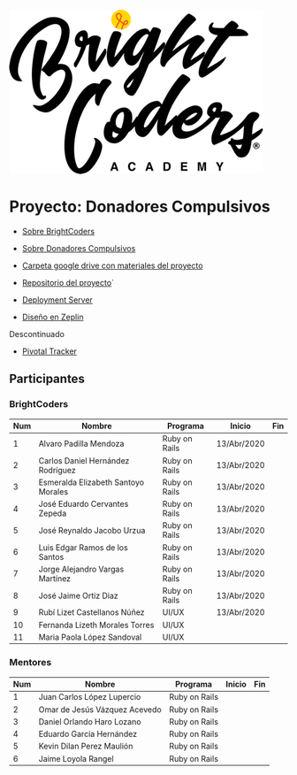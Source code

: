 ![BrightCoders Logo](../../imgs/logo-bc.png)


# Proyecto: Donadores Compulsivos

- [Sobre BrightCoders](https://github.com/magma-labs/BrightCoders/blob/master/nosotros.md)
- [Sobre Donadores Compulsivos](https://drive.google.com/open?id=1GmVehADsRfU2Pz9LVuFluN-m1xYc2iiiLuAQxKM_P3c)
- [Carpeta google drive con materiales del proyecto](https://drive.google.com/open?id=1GmVehADsRfU2Pz9LVuFluN-m1xYc2iiiLuAQxKM_P3c)

- [Repositorio del proyecto](https://github.com/magma-labs/donadores-compulsivos-v2)`
- [Deployment Server](https://donadores-compulsivos-v2.herokuapp.com/)
- [Diseño en Zeplin](https://app.zeplin.io/project/5d8a7a3436c1610281a3ccd3/dashboard)

Descontinuado
- [Pivotal Tracker](https://www.pivotaltracker.com/n/projects/2438849)



## Participantes

### BrightCoders

Num | Nombre | Programa | Inicio | Fin
--- | --- | --- | --- | --- 
1 | Alvaro Padilla Mendoza | Ruby on Rails | 13/Abr/2020 | 
2 | Carlos Daniel Hernández Rodríguez | Ruby on Rails | 13/Abr/2020 | 
3 | Esmeralda Elizabeth Santoyo Morales | Ruby on Rails | 13/Abr/2020 | 
4 | José Eduardo Cervantes Zepeda | Ruby on Rails | 13/Abr/2020 | 
5 | José Reynaldo Jacobo Urzua | Ruby on Rails | 13/Abr/2020 | 
6 | Luis Edgar Ramos de los Santos | Ruby on Rails | 13/Abr/2020 | 
7 | Jorge Alejandro Vargas Martínez  | Ruby on Rails | 13/Abr/2020 | 
8 | José Jaime Ortiz Diaz | Ruby on Rails | 13/Abr/2020 | 
9 | Rubí Lizet Castellanos Núñez | UI/UX | 13/Abr/2020 | 
10 | Fernanda Lizeth Morales Torres | UI/UX |  | 
11 | Maria Paola López Sandoval |UI/UX |  | 

### Mentores

Num | Nombre | Programa | Inicio | Fin
--- | --- | --- | --- | --- 
1 | Juan Carlos López Lupercio | Ruby on Rails | | 
2 | Omar de Jesús Vázquez Acevedo | Ruby on Rails | | 
3 | Daniel Orlando Haro Lozano | Ruby on Rails | | 
4 | Eduardo Garcia Hernández | Ruby on Rails | | 
5 | Kevin Dilan Perez Maulión | Ruby on Rails | | 
6 | Jaime Loyola Rangel | Ruby on Rails | | 


